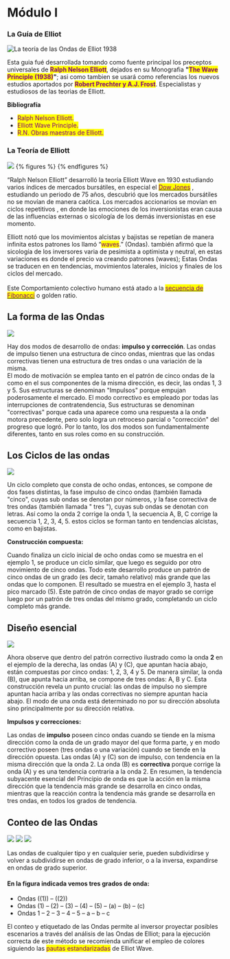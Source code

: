 # Módulo I

### La Guía de Elliot

![La teoría de las Ondas de Elliot 1938](../../.gitbook/assets/img.PNG)

Esta guia fué desarrollada tomando como fuente principal los preceptos universales de <mark style="color:purple;">**Ralph Nelson Elliott**</mark>, dejados en su Monografia **"**<mark style="color:purple;">**The Wave Principle (1938)**</mark>**"**; asi como tambien se usará como referencias los nuevos estudios aportados por <mark style="color:purple;">**Robert Prechter y A.J. Frost**</mark>. Especialistas y estudiosos de las teorias de Elliott.

**Bibliografía**

* <mark style="color:purple;">Ralph Nelson Elliott.</mark>
* <mark style="color:purple;">Elliott Wave Principle.</mark>
* <mark style="color:purple;">R.N. Obras maestras de Elliott.</mark>

### La Teoría de Elliott

![](../../.gitbook/assets/img.PNG)
{% figures %} {% endfigures %}

“Ralph Nelson Elliott” desarrolló la teoría Elliott Wave en 1930 estudiando varios índices de mercados bursátiles, en especial el [<mark style="color:purple;">Dow Jones</mark>](https://es.wikipedia.org/wiki/%C3%8Dndice\_burs%C3%A1til\_Dow\_Jones) , estudiando un periodo de 75 años, descubrió que los mercados bursátiles no se movían de manera caótica. Los mercados accionarios se movían en ciclos repetitivos , en donde las emociones de los inversionistas eran causa de las influencias externas o sicología de los demás inversionistas en ese momento.

Elliott notó que los movimientos alcistas y bajistas se repetían de manera infinita estos patrones los llamó “<mark style="color:purple;">waves</mark>.” (Ondas). también afirmó que la sicología de los inversores varia de pesimista a optimista y neutral, en estas variaciones es donde el precio va creando patrones (waves); Estas Ondas se traducen en en tendencias, movimientos laterales, inicios y finales de los ciclos del mercado.\
\
Este Comportamiento colectivo humano está atado a la [<mark style="color:purple;">secuencia de Fibonacci</mark>](https://es.wikipedia.org/wiki/Sucesi%C3%B3n\_de\_Fibonacci) o golden ratio.

## La forma de las Ondas

![](../../.gitbook/assets/img.PNG)

Hay dos modos de desarrollo de ondas: **impulso y corrección**. Las ondas de impulso tienen una estructura de cinco ondas, mientras que las ondas correctivas tienen una estructura de tres ondas o una variación de la misma.\
El modo de motivación se emplea tanto en el patrón de cinco ondas de la como en el sus componentes de la misma dirección, es decir, las ondas 1, 3 y 5. Sus estructuras se denominan "Impulsos" porque empujan poderosamente el mercado. El modo correctivo es empleado por todas las interrupciones de contratendencia, Sus estructuras se denominan "correctivas" porque cada una aparece como una respuesta a la onda motora precedente, pero solo logra un retroceso parcial o "corrección" del progreso que logró. Por lo tanto, los dos modos son fundamentalmente diferentes, tanto en sus roles como en su construcción.

## Los Ciclos de las ondas

![](../../.gitbook/assets/img.PNG)

Un ciclo completo que consta de ocho ondas, entonces, se compone de dos fases distintas, la fase impulso de cinco ondas (también llamada "cinco", cuyas sub ondas se denotan por números, y la fase correctiva de tres ondas (también llamada " tres "), cuyas sub ondas se denotan con letras. Así como la onda 2 corrige la onda 1, la secuencia A, B, C corrige la secuencia 1, 2, 3, 4, 5. estos ciclos se forman tanto en tendencias alcistas, como en bajistas.

**Construcción compuesta:**

Cuando finaliza un ciclo inicial de ocho ondas como se muestra en el ejemplo 1, se produce un ciclo similar, que luego es seguido por otro movimiento de cinco ondas. Todo este desarrollo produce un patrón de cinco ondas de un grado (es decir, tamaño relativo) más grande que las ondas que lo componen. El resultado se muestra en el ejemplo 3, hasta el pico marcado (5). Este patrón de cinco ondas de mayor grado se corrige luego por un patrón de tres ondas del mismo grado, completando un ciclo completo más grande.

## Diseño esencial

![](../../.gitbook/assets/img.PNG)

Ahora observe que dentro del patrón correctivo ilustrado como la onda **2** en el ejemplo de la derecha, las ondas (A) y (C), que apuntan hacia abajo, están compuestas por cinco ondas: 1, 2, 3, 4 y 5. De manera similar, la onda (B), que apunta hacia arriba, se compone de tres ondas: A, B y C. Esta construcción revela un punto crucial: las ondas de impulso no siempre apuntan hacia arriba y las ondas correctivas no siempre apuntan hacia abajo. El modo de una onda está determinado no por su dirección absoluta sino principalmente por su dirección relativa.

**Impulsos y correcciones:**

Las ondas de **impulso** poseen cinco ondas cuando se tiende en la misma dirección como la onda de un grado mayor del que forma parte, y en modo correctivo poseen (tres ondas o una variación) cuando se tiende en la dirección opuesta. Las ondas (A) y (C) son de impulso, con tendencia en la misma dirección que la onda 2. La onda (B) es **correctiva** porque corrige la onda (A) y es una tendencia contraria a la onda 2. En resumen, la tendencia subyacente esencial del Principio de onda es que la acción en la misma dirección que la tendencia más grande se desarrolla en cinco ondas, mientras que la reacción contra la tendencia más grande se desarrolla en tres ondas, en todos los grados de tendencia.

## Conteo de las Ondas

![](../../.gitbook/assets/img.PNG) ![](../../.gitbook/assets/elliot-m1-1.jpg) ![](../../.gitbook/assets/elliot-m1-3.jpg)

Las ondas de cualquier tipo y en cualquier serie, pueden subdividirse y volver a subdividirse en ondas de grado inferior, o a la inversa, expandirse en ondas de grado superior.

#### En la figura indicada vemos tres grados de onda: 

* Ondas ((1)) – ((2))
* Ondas (1) – (2) – (3) – (4) – (5) – (a) – (b) – (c)
* Ondas 1 – 2 – 3 – 4 – 5 – a – b – c

El conteo y etiquetado de las Ondas permite al inversor proyectar posibles escenarios a través del análisis de las Ondas de Elliot; para la ejecución correcta de este método se recomienda unificar el empleo de colores siguiendo las <mark style="color:purple;">pautas estandarizadas</mark> de Elliot Wave.

##

